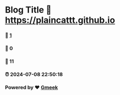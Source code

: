 # Blog Title :link: https://plaincattt.github.io 
### :page_facing_up: [1](https://plaincattt.github.io/tag.html) 
### :speech_balloon: 0 
### :hibiscus: 11 
### :alarm_clock: 2024-07-08 22:50:18 
### Powered by :heart: [Gmeek](https://github.com/Meekdai/Gmeek)
